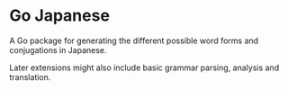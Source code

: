 Go Japanese
===========

A Go package for generating the different possible word forms and conjugations in Japanese. 

Later extensions might also include basic grammar parsing, analysis and translation.
